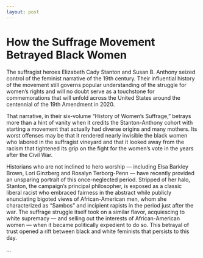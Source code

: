 ```yaml
---
layout: post
---
```


# How the Suffrage Movement Betrayed Black Women

The suffragist heroes Elizabeth Cady Stanton and Susan B. Anthony seized control of the feminist narrative of the 19th century. Their influential history of the movement still governs popular understanding of the struggle for women’s rights and will no doubt serve as a touchstone for commemorations that will unfold across the United States around the centennial of the 19th Amendment in 2020.

That narrative, in their six-volume “History of Women’s Suffrage,” betrays more than a hint of vanity when it credits the Stanton-Anthony cohort with starting a movement that actually had diverse origins and many mothers. Its worst offenses may be that it rendered nearly invisible the black women who labored in the suffragist vineyard and that it looked away from the racism that tightened its grip on the fight for the women’s vote in the years after the Civil War.  

Historians who are not inclined to hero worship — including Elsa Barkley Brown, Lori Ginzberg and Rosalyn Terborg-Penn — have recently provided an unsparing portrait of this once-neglected period. Stripped of her halo, Stanton, the campaign’s principal philosopher, is exposed as a classic liberal racist who embraced fairness in the abstract while publicly enunciating bigoted views of African-American men, whom she characterized as “Sambos” and incipient rapists in the period just after the war. The suffrage struggle itself took on a similar flavor, acquiescing to white supremacy — and selling out the interests of African-American women — when it became politically expedient to do so. This betrayal of trust opened a rift between black and white feminists that persists to this day.

...